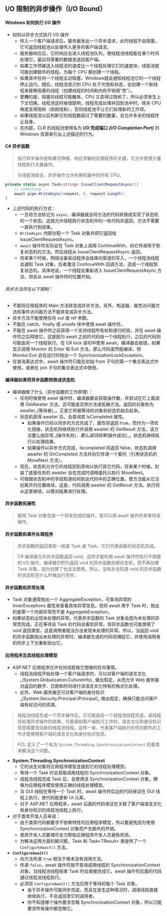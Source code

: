 ## I/O 限制的异步操作（I/O Bound）

#### Windows 如何执行 I/O 操作

* 如何以异步方式执行 I/O 操作
  * 传入一个客户端请求后，服务器发出一个异步请求，此时线程不会阻塞，它可返回线程池以处理传入更多的客户端请求。
  * 服务器响应后，它的响应会进入线程池队列，使线程池线程能在某个时间处理它，最后将需要的数据发送回客户端。
  * 如果工作项被送入线程池的速度比一个线程处理它们的速度快，线程池就可能创建额外的线程。为每个 CPU 都创建一个线程。
  * 如果其中任何一个线程主动阻塞，Windows就会通知线程池它的一个线程停止运行。随后，线程池意识到 CPU 处于欠饱和状态，会创建一个新线程来替换阻塞的线程（创建线程的时间和内存开销很“贵”）。
  * 更糟的是，阻塞的线程可能醒来，CPU 又变得过饱和了，所以必须发生上下文切换。线程池这时候很聪明，线程完成处理并回到池中时，除非 CPU 再度变得饱和（刚刚饱和），否则线程池不让它们处理新的工作项。
  * 如果线程池以后判断它的线程数超过了需要的数量，会允许多余的线程终止自身。
  * 在内部，CLR 的线程池使用名为 **I/O 完成端口 _(I/O Completion Port)_** 的 Windows 资源来引出上述描述的行为。

#### C# 异步函数

> 执行异步操作是构建可伸缩、响应灵敏的应用程序的关键，它允许使用少量线程执行大量操作。
>
> 与线程池结合，异步操作允许利用机器中的所有 CPU。

```C#
private static async Task<string> IssueClientRequestAsync(){
    // something...
    await pipe.WriteAsync(request, 0, request.Length);
}
```

* 上述代码的执行方式：
  * 一旦将方法标记为 `async`，编译器就会将方法的代码转换成实现了状态机的一个状态。这就允许线程执行状态机中的一些代码并返回，方法不需要一直执行到结束。
  * `WriteAsync` 内部分配一个 Task 对象并把它返回给 IssueClientRequestAsync。
  * `await` 操作符实际会在 Task 对象上调用 ContinueWith，向它传递用于恢复状态机的方法。然后线程从 IssueClientRequestAsync 返回。
  * 将来某个时候，网络设备驱动程序会结束向管道的写入，一个线程池线程会通知 Task 对象，后者激活 ContinueWith 回调方法，造成一个线程恢复状态机。具体地说，一个线程会重新进入 IssueClientRequestAsync 方法，但会从 await 操作符的位置开始。

###### 异步方法存在以下限制：

* 不能将应用程序的 Main 方法转变成异步方法。另外，构造器、属性访问器方法和事件访问器方法不能转变成异步方法。
* 异步方法不能使用任何 out 或 ref 参数。
* 不能在 catch、finally 或 unsafe 块中使用 await 操作符。
* 不能在 await 操作符之前获得一个支持线程所有权和递归的锁，并在 await 操作符之后释放它。这是因为 await 之前的代码由一个线程执行，之后的代码则可能由另一个线程执行。在 C# lock 语句中使用 await，编译器会报错。如果显示调用 Monitor 的 Enter 和 Exit 方法，那么代码虽然能编译，但 Monitor.Exit 会在运行时抛出一个 SynchronizationLockException。
* 在查询表达式中，await 操作符只能在初始 from 子句的第一个集合表达式中使用，或者在 join 子句的集合表达式中使用。

#### 编译器如果将异步函数转换成状态机

* 编译器做了什么（异步函数的工作原理）：
  * 任何时候使用 await 操作符，编译器都会获取操作数，并尝试在它上面调用 GetAwaiter 方法。这可能是实例方法或拓展方法。返回的对象称为 awaiter_(等待者)_，正是它将被等待的对象和状态机粘合起来。
  * 状态机获得 awaiter 后，会查询其 IsCompleted 属性。
    * 如果操作已经以同步的方式完成了，属性将返回 true，而作为一项优化措施，状态机将继续执行并调用 awaiter 的 GetResult 方法。该方法要么抛异常_(操作失败)_，要么返回结果_(操作成功)_。状态机继续执行以处理结果。
    * 如果操作以异步方式完成，Iscompleted 将返回 false。状态机调用 awaiter 的 OnCompleted 方法并向它传递一个委托（引用状态机的 MoveNext 方法）。
  * 现在，状态机允许它的线程回到原地以执行其它代码。将来某个时候，封装了底层任务的 awaiter 会在完成时调用委托以执行 MoveNext。
  * 可根据状态机中的字段知道如何到达代码中的正确位置，使方法能从它当初离开的位置继续。这是，代码调用 awaiter 的 GetResult 方法。执行将从这里继续，以便对结果进行处理。

#### 异步函数拓展性

> 能用 Task 对象包装一个将来完成的操作，就可以用 await 操作符来等待该操作。

#### 异步函数和事件处理程序

> 异步函数的返回类型一般是 Task 或 Task<TResult>，它们代表函数的状态机完成。

> C# 编译器允许异步函数返回 void，这样才能利用 await 操作符执行不阻塞的 I/O 操作。编译器仍然为返回 void 的异步函数创建状态机，但不再创建 Task 对象，因为创建了也没法使用。所以，没有办法知道 void 的异步函数的状态机在什么时候运行完毕。

#### 异步函数和异常处理

* Task 对象通常抛出一个 AggregateException，可查询异常的 InnerExceptions 属性来查看具体异常信息。但将 await 用于 Task 时，抛出的是第一个内部异常而不是 AggregateException。
* 如果状态机出现未处理的异常，代表异步函数的 Task 对象会因为未处理的异常而完成。正在等待该 Task 的代码会看到异常。但异步函数也可能使用了 void 返回类型，这是调用者就没办法发现未处理的异常。所以，当返回 void 的异步函数抛出未处理的异常时，编译器生成的代码将捕捉它，并使用调用者的同步上下文重新抛出它。

#### 应用程序及其线程处理模型

* ASP.NET 应用程序允许任何线程做它想做的任何事情。
  * 线程池线程开始处理一个客户端请求时，可以对客户端的语言文化_(System.Globalization.CultureInfo)_ 做出假定，从而允许 Web 服务器对返回的数字、日期和时间进行该语言文化特有的格式化处理。
  * 此外，Web 服务器还可对客户端的身份标识_(System.Security.Principal.IPrincipal)_ 做出假定，确保只能访问客户端有权访问的资源。

>  线程池线程生成一个异步操作后，它可能由另一个线程池线程完成，该线程将处理异步操作的结果。代表原始客户端执行工作时，语言文化和身份标识信息需要流向新的线程池线程。这样一来，代表客户端执行的任何额外的工作才能使用客户端的语言文化和身份标识信息。
>
> FCL 定义了一个名为 `System.Threading.SynchronizationContext` 的基类来解决这个问题。

* **System.Threading.SynchronizationContext**
  * 它的派生对象将应用程序模型连接到它的线程处理模型。
  * 等待一个 Task 时会获取调用线程的 SynchronizationContext 对象。
  * 线程池线程完成 Task 后，会使用该 SynchronizationContext 对象，确保为应用程序模型使用正确的线程处理模型。
  * 当 GUI 线程在等待一个 Task 时，await 操作符后边的代码保证在 GUI 线程上执行，使代码能更新 UI 元素。
  * 对于 ASP.NET 应用程序，await 后面的代码保证在关联了客户端语言文化和身份标识的线程池线程上执行。
* 对于类库开发人员来说：
  * 由于类库代码都要求不依赖特性的应用程序模型，所以要避免因为使用 SynchronizationContext 对象而产生额外的开销。
  * 类库开发人员要竭尽全力帮助应用程序开发人员避免死锁。
  * 为解决这两方面的额问题，Task 和 Task\<TResult\> 类提供了一个 `ConfigureAwait()` 方法。
* **`ConfigureAwait()`**
  * 向方法传递 `true` 相当于根本没有调用方法。
  * 传递 `false`，await 操作符就不查询调用线程的 SynchronizationContext 对象。当线程池线程结束 Task 时会直接完成它，await 操作符后面的代码通过线程池线程执行。
  * 必须将 `ConfigureAwait()` 方法应用于等待的每个 Task 对象。
    * 由于异步操作可能同步完成，而且在发生这种情况时，调用线程直接继续执行，不会返回至它的调用者。
    * 你不知道哪个操作要求忽略 SynchronizationContext 对象，所以只能要求所有操作都忽略它。

